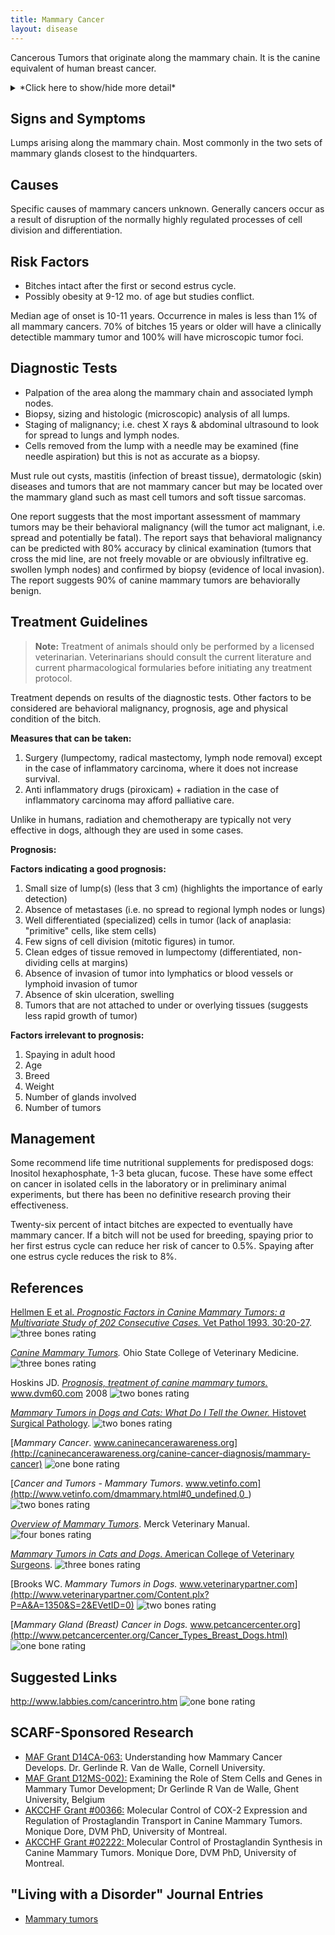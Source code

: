 ```yaml
---
title: Mammary Cancer
layout: disease
---
```


Cancerous Tumors that originate along the mammary chain. It is the
canine equivalent of human breast cancer.

<details>
<summary>*Click here to show/hide more detail*</summary>

In 50% of cases mammary lumps are benign (not cancer). The remaining 50%
are malignant tumors that are classified based on the embryonic origin
of the cancerous cells they contain, determined by microscopic analysis
of the tumor biopsy.

**Benign tumors**

- Adenoma (glandular)
- Benign mixed tumor
- Duct papilloma
- Lipoma

**Malignant tumors**

- Carcinomas (including: Non infiltrating, Simple and Complex,
  Tubulopapillary, Anaplastic (dedifferentiated), Spindle cell,
  Squamous cell, Mucinous, and Lipid-rich)
- Sarcoma
- Carcinosarcoma
- Adenocarcinoma
- Malignant mixed tumor

Tumors can be mixed, having cells from different origins, and different
tumors in the same animal can be different types.

</details>

## Signs and Symptoms

Lumps arising along the mammary chain. Most commonly in the two sets of
mammary glands closest to the hindquarters.

## Causes

Specific causes of mammary cancers unknown. Generally cancers occur as a
result of disruption of the normally highly regulated processes of cell
division and differentiation.

## Risk Factors

- Bitches intact after the first or second estrus cycle.
- Possibly obesity at 9-12 mo. of age but studies conflict.

Median age of onset is 10-11 years. Occurrence in males is less than 1%
of all mammary cancers. 70% of bitches 15 years or older will have a
clinically detectible mammary tumor and 100% will have microscopic tumor
foci.

## Diagnostic Tests

- Palpation of the area along the mammary chain and associated lymph
  nodes.
- Biopsy, sizing and histologic (microscopic) analysis of all lumps.
- Staging of malignancy; i.e. chest X rays & abdominal ultrasound to
  look for spread to lungs and lymph nodes.
- Cells removed from the lump with a needle may be examined (fine
  needle aspiration) but this is not as accurate as a biopsy.

Must rule out cysts, mastitis (infection of breast tissue), dermatologic
(skin) diseases and tumors that are not mammary cancer but may be
located over the mammary gland such as mast cell tumors and soft tissue
sarcomas.

One report suggests that the most important assessment of mammary tumors
may be their behavioral malignancy (will the tumor act malignant, i.e.
spread and potentially be fatal). The report says that behavioral
malignancy can be predicted with 80% accuracy by clinical examination
(tumors that cross the mid line, are not freely movable or are obviously
infiltrative eg. swollen lymph nodes) and confirmed by biopsy (evidence
of local invasion). The report suggests 90% of canine mammary tumors are
behaviorally benign.

## Treatment Guidelines

> **Note:** Treatment of animals should only be performed by a licensed
> veterinarian. Veterinarians should consult the current literature and
> current pharmacological formularies before initiating any treatment
> protocol.

Treatment depends on results of the diagnostic tests. Other factors to
be considered are behavioral malignancy, prognosis, age and physical
condition of the bitch.

**Measures that can be taken:**

1. Surgery (lumpectomy, radical mastectomy, lymph node removal) except
   in the case of inflammatory carcinoma, where it does not increase
   survival.
2. Anti inflammatory drugs (piroxicam) + radiation in the case of
   inflammatory carcinoma may afford palliative care.

Unlike in humans, radiation and chemotherapy are typically not very
effective in dogs, although they are used in some cases.

**Prognosis:**

**Factors indicating a good prognosis:**

1. Small size of lump(s) (less that 3 cm) (highlights the importance of
   early detection)
2. Absence of metastases (i.e. no spread to regional lymph nodes or
   lungs)
3. Well differentiated (specialized) cells in tumor (lack of anaplasia:
   "primitive" cells, like stem cells)
4. Few signs of cell division (mitotic figures) in tumor.
5. Clean edges of tissue removed in lumpectomy (differentiated,
   non-dividing cells at margins)
6. Absence of invasion of tumor into lymphatics or blood vessels or
   lymphoid invasion of tumor
7. Absence of skin ulceration, swelling
8. Tumors that are not attached to under or overlying tissues (suggests
   less rapid growth of tumor)

**Factors irrelevant to prognosis:**

1. Spaying in adult hood
2. Age
3. Breed
4. Weight
5. Number of glands involved
6. Number of tumors

## Management

Some recommend life time nutritional supplements for predisposed dogs:
Inositol hexaphosphate, 1-3 beta glucan, fucose. These have some effect
on cancer in isolated cells in the laboratory or in preliminary animal
experiments, but there has been no definitive research proving their
effectiveness.

Twenty-six percent of intact bitches are expected to eventually have
mammary cancer. If a bitch will not be used for breeding, spaying prior
to her first estrus cycle can reduce her risk of cancer to 0.5%. Spaying
after one estrus cycle reduces the risk to 8%.

## References

[Hellmen E et al. _Prognostic Factors in Canine Mammary Tumors: a
Multivariate Study of 202 Consecutive Cases._ Vet Pathol 1993.
30:20-27](https://vet.sagepub.com/content/30/1/20.short).
![three bones
rating](/img/3-bones.gif)

_[Canine Mammary Tumors](https://vet.osu.edu/vmc/companion/our-services/oncology-and-hematology/common-tumor-types/canine-mammary-tumors)._ Ohio State College of Veterinary
Medicine.
![three bones
rating](/img/3-bones.gif)

Hoskins JD. _[Prognosis, treatment of canine mammary tumors.](https://www.dvm360.com/view/prognosis-treatment-canine-mammary-tumors)_
www.dvm60.com
2008
![two bones
rating](/img/2-bones.gif)

[_Mammary Tumors in Dogs and Cats: What Do I Tell the Owner._ Histovet
Surgical
Pathology](http://www.histovet.com/pdf/HIS_MammaryTumor.pdf).
![two bones
rating](/img/2-bones.gif)

[_Mammary Cancer_.
www.caninecancerawareness.org](http://caninecancerawareness.org/canine-cancer-diagnosis/mammary-cancer)
![one bone
rating](/img/1-bone.gif)

[_Cancer and Tumors - Mammary Tumors_.
www.vetinfo.com](http://www.vetinfo.com/dmammary.html#0_undefined,0_)
![two bones
rating](/img/2-bones.gif)

_[Overview of Mammary
Tumors](http://www.merckvetmanual.com/mvm/reproductive_system/mammary_tumors/overview_of_mammary_tumors.html)_.
Merck Veterinary Manual. ![four bones
rating](/img/4-bones.gif)

[_Mammary Tumors in Cats and Dogs_. American College of Veterinary
Surgeons](https://www.acvs.org/small-animal/mammary-tumors).
![three bones
rating](/img/3-bones.gif)

[Brooks WC. _Mammary Tumors in Dogs._
www.veterinarypartner.com](http://www.veterinarypartner.com/Content.plx?P=A&A=1350&S=2&EVetID=0)
![two bones
rating](/img/2-bones.gif)

[_Mammary Gland (Breast) Cancer in Dogs._
www.petcancercenter.org](http://www.petcancercenter.org/Cancer_Types_Breast_Dogs.html)
![one bone
rating](/img/1-bone.gif)

## Suggested Links

<http://www.labbies.com/cancerintro.htm> ![one bone
rating](/img/1-bone.gif)

## SCARF-Sponsored Research

- [MAF Grant D14CA-063:](/research/current-studies/morris-grant-d14ca-063) Understanding how Mammary Cancer Develops. Dr. Gerlinde R. Van de Walle, Cornell University.
- [MAF Grant D12MS-002):](/research/current-studies/morris-d12ms-002) Examining the Role of Stem Cells and Genes in Mammary Tumor Development; Dr Gerlinde R Van de Walle, Ghent University, Belgium
- [AKCCHF Grant #00366:](/research/current-studies/akcchf-grant-0366) Molecular Control of COX-2 Expression and Regulation of Prostaglandin Transport in Canine Mammary Tumors. Monique Dore, DVM PhD, University of Montreal.
- [AKCCHF Grant #02222: ](/research/current-studies/akcchf-grant-02222)Molecular Control of Prostaglandin Synthesis in Canine Mammary Tumors. Monique Dore, DVM PhD, University of Montreal.

## "Living with a Disorder" Journal Entries

- [Mammary tumors](/diseases/mammary-cancer-1-mammary-tumors)
